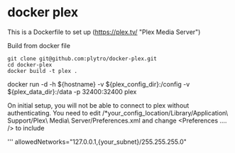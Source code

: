 docker plex
===========

This is a Dockerfile to set up (https://plex.tv/ "Plex Media Server")

Build from docker file

```
git clone git@github.com:plytro/docker-plex.git
cd docker-plex
docker build -t plex . 
```

docker run -d -h ${hostname} -v ${plex_config_dir}:/config -v ${plex_data_dir}:/data -p 32400:32400  plex

On initial setup, you will not be able to connect to plex without authenticating. You need to edit /*your_config_location/Library/Application\ Support/Plex\ Media\ Server/Preferences.xml and change <Preferences .... /> to include

'''
allowedNetworks="127.0.0.1,{your_subnet}/255.255.255.0"
```
